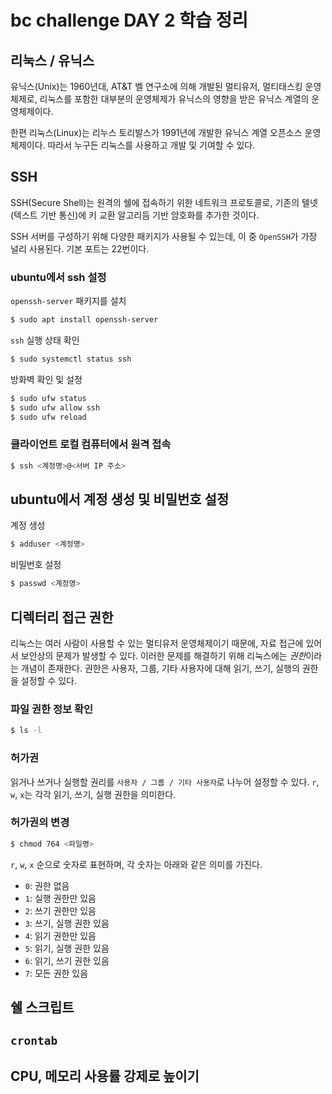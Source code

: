 # bc challenge DAY 2 학습 정리

## 리눅스 / 유닉스

유닉스(Unix)는 1960년대, AT&T 벨 연구소에 의해 개발된 멀티유저, 멀티태스킹 운영체제로, 리눅스를 포함한 대부분의 운영체제가 유닉스의 영향을 받은 유닉스 계열의 운영체제이다.

한편 리눅스(Linux)는 리누스 토리발스가 1991년에 개발한 유닉스 계열 오픈소스 운영체제이다. 따라서 누구든 리눅스를 사용하고 개발 및 기여할 수 있다.

## SSH

SSH(Secure Shell)는 원격의 쉘에 접속하기 위한 네트워크 프로토콜로, 기존의 텔넷(텍스트 기반 통신)에 키 교환 알고리듬 기반 암호화를 추가한 것이다.

SSH 서버를 구성하기 위해 다양한 패키지가 사용될 수 있는데, 이 중 `OpenSSH`가 가장 널리 사용된다. 기본 포트는 22번이다.

### ubuntu에서 ssh 설정

`openssh-server` 패키지를 설치

```bash
$ sudo apt install openssh-server
```

`ssh` 실행 상태 확인

```bash
$ sudo systemctl status ssh
```

방화벽 확인 및 설정

```bash
$ sudo ufw status
$ sudo ufw allow ssh
$ sudo ufw reload
```

### 클라이언트 로컬 컴퓨터에서 원격 접속

```bash
$ ssh <계정명>@<서버 IP 주소>
```

## ubuntu에서 계정 생성 및 비밀번호 설정

계정 생성

```bash
$ adduser <계정명>
```

비밀번호 설정

```bash
$ passwd <계정명>
```

## 디렉터리 접근 권한

리눅스는 여러 사람이 사용할 수 있는 멀티유저 운영체제이기 때문에, 자료 접근에 있어서 보안상의 문제가 발생할 수 있다. 이러한 문제를 해결하기 위해 리눅스에는 *권한*이라는 개념이 존재한다. 권한은 사용자, 그룹, 기타 사용자에 대해 읽기, 쓰기, 실행의 권한을 설정할 수 있다.

### 파일 권한 정보 확인

```bash
$ ls -l
```

### 허가권

읽거나 쓰거나 실행할 권리를 `사용자 / 그룹 / 기타 사용자`로 나누어 설정할 수 있다. `r`, `w`, `x`는 각각 읽기, 쓰기, 실행 권한을 의미한다.

### 허가권의 변경

```bash
$ chmod 764 <파일명>
```

`r`, `w`, `x` 순으로 숫자로 표현하며, 각 숫자는 아래와 같은 의미를 가진다.

- `0`: 권한 없음
- `1`: 실행 권한만 있음
- `2`: 쓰기 권한만 있음
- `3`: 쓰기, 실행 권한 있음
- `4`: 읽기 권한만 있음
- `5`: 읽기, 실행 권한 있음
- `6`: 읽기, 쓰기 권한 있음
- `7`: 모든 권한 있음

## 쉘 스크립트

## `crontab`

## CPU, 메모리 사용률 강제로 높이기
